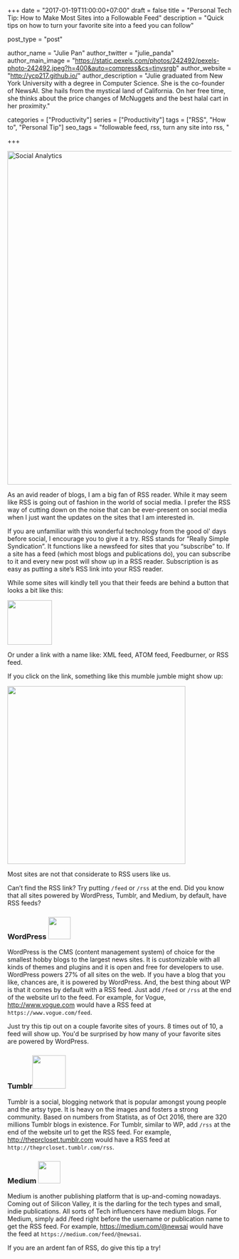 +++
date = "2017-01-19T11:00:00+07:00"
draft = false
title = "Personal Tech Tip: How to Make Most Sites into a Followable Feed"
description = "Quick tips on how to turn your favorite site into a feed you can follow"

post_type = "post"

author_name = "Julie Pan"
author_twitter = "julie_panda"
author_main_image = "https://static.pexels.com/photos/242492/pexels-photo-242492.jpeg?h=400&auto=compress&cs=tinysrgb"
author_website = "http://ycp217.github.io/"
author_description = "Julie graduated from New York University with a degree in Computer Science. She is the co-founder of NewsAI. She hails from the mystical land of California. On her free time, she thinks about the price changes of McNuggets and the best halal cart in her proximity."

categories = ["Productivity"]
series = ["Productivity"]
tags = ["RSS", "How to", "Personal Tip"]
seo_tags = "followable feed, rss, turn any site into rss, "

+++

<img src="https://static.pexels.com/photos/242492/pexels-photo-242492.jpeg" width="750px" alt="Social Analytics">

As an avid reader of blogs, I am a big fan of RSS reader. While it may seem like RSS is going out of fashion in the world of social media. I prefer the RSS way of cutting down on the noise that can be ever-present on social media when I just want the updates on the sites that I am interested in.

If you are unfamiliar with this wonderful technology from the good ol' days before social, I encourage you to give it a try. RSS stands for “Really Simple Syndication”. It functions like a newsfeed for sites that you “subscribe” to. If a site has a feed (which most blogs and publications do), you can subscribe to it and every new post will show up in a RSS reader. Subscription is as easy as putting a site’s RSS link into your RSS reader.

While some sites will kindly tell you that their feeds are behind a button that looks a bit like this:

<img src="https://camo.githubusercontent.com/40c272b46c2b57652a398c8dc0546dd749fe6215/687474703a2f2f7777772e646966666572656e63656265747765656e2e696e666f2f73697465732f64656661756c742f66696c65732f696d616765732f312f61746f6d5f66656564735f6e6577735f69636f6e2e6a7067" width="100px" alt="">

Or under a link with a name like: XML feed, ATOM feed, Feedburner, or RSS feed.

If you click on the link, something like this mumble jumble might show up:

<img src="https://camo.githubusercontent.com/2da0bd68104935b9ef76fb62d4f395ea73ae366a/687474703a2f2f7777772e656a7264657369676e2e636f2e7a612f67726170686963732f6578616d706c652d7273732d666565642e6a7067" width="400px" alt="">

Most sites are not that considerate to RSS users like us.

Can’t find the RSS link? Try putting `/feed` or `/rss` at the end. Did you know that all sites powered by WordPress, Tumblr, and Medium, by default, have RSS feeds?

### WordPress <img src="https://camo.githubusercontent.com/885f3ed28e01fac2442606c20bad16ed294141cc/68747470733a2f2f6c68332e676f6f676c6575736572636f6e74656e742e636f6d2f5779693568363272396a3644616866375334556c346e4e4c644738376b336d395053655963736e6e447a4c4550423449784a4c2d516d5249565846716b5878376e76453d77333030" width="50px" alt="">

WordPress is the CMS (content management system) of choice for the smallest hobby blogs to the largest news sites. It is customizable with all kinds of themes and plugins and it is open and free for developers to use. WordPress powers 27% of all sites on the web. If you have a blog that you like, chances are, it is powered by WordPress. And, the best thing about WP is that it comes by default with a RSS feed. Just add `/feed` or `/rss` at the end of the website url to the feed. For example, for Vogue, http://www.vogue.com would have a RSS feed at `https://www.vogue.com/feed`.

Just try this tip out on a couple favorite sites of yours. 8 times out of 10, a feed will show up. You'd be surprised by how many of your favorite sites are powered by WordPress.

### Tumblr<img src="https://assets.tumblr.com/images/logo_page/blue-t.png" width="75px" alt="">

Tumblr is a social, blogging network that is popular amongst young people and the artsy type. It is heavy on the images and fosters a strong community. Based on numbers from Statista, as of Oct 2016, there are 320 millions Tumblr blogs in existence. For Tumblr, similar to WP, add `/rss` at the end of the website url to get the RSS feed. For example, http://theprcloset.tumblr.com would have a RSS feed at `http://theprcloset.tumblr.com/rss`.

### Medium <img src="https://camo.githubusercontent.com/6e4710d4e14540132acb139d6b9f83ecbb529ae1/68747470733a2f2f6c68332e676f6f676c6575736572636f6e74656e742e636f6d2f68364e77354c426557492d5f725a4e42322d507871365f375f30746e394135646e7170455430546a69554255696578747074664753734b444c667478426370656b44453d77333030" width="50px" alt="">

Medium is another publishing platform that is up-and-coming nowadays. Coming out of Silicon Valley, it is the darling for the tech types and small, indie publications. All sorts of Tech influencers have medium blogs. For Medium, simply add /feed right before the username or publication name to get the RSS feed. For example, https://medium.com/@newsai would have the feed at `https://medium.com/feed/@newsai`.

If you are an ardent fan of RSS, do give this tip a try!
